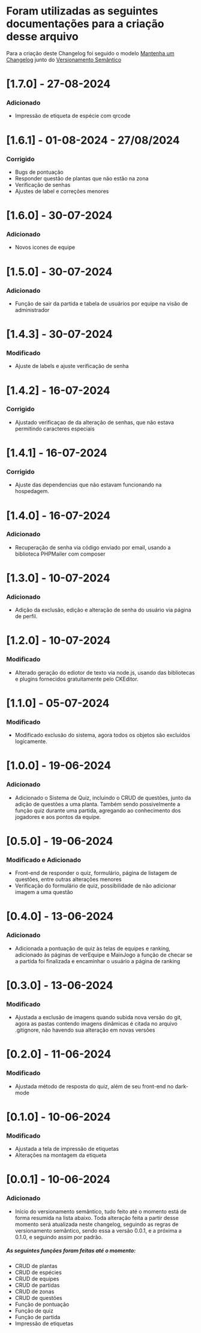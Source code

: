 # Foram utilizadas as seguintes documentações para a criação desse arquivo

Para a criação deste Changelog foi seguido o modelo [Mantenha um Changelog](https://keepachangelog.com/pt-BR/1.0.0/) junto do [Versionamento Semântico](https://semver.org/lang/pt-BR/)

# [1.7.0] - 27-08-2024
### Adicionado
- Impressão de etiqueta de espécie com qrcode

# [1.6.1] - 01-08-2024 - 27/08/2024
### Corrigido
- Bugs de pontuação
- Responder questão de plantas que não estão na zona
- Verificação de senhas
- Ajustes de label e correções menores

# [1.6.0] - 30-07-2024
### Adicionado
- Novos icones de equipe

# [1.5.0] - 30-07-2024
### Adicionado
- Função de sair da partida e tabela de usuários por equipe na visão de administrador

# [1.4.3] - 30-07-2024
### Modificado
- Ajuste de labels e ajuste verificação de senha

# [1.4.2] - 16-07-2024
### Corrigido
- Ajustado verificaçao de da alteração de senhas, que não estava permitindo caracteres especiais

# [1.4.1] - 16-07-2024
### Corrigido
- Ajuste das dependencias que não estavam funcionando na hospedagem.

# [1.4.0] - 16-07-2024
### Adicionado
- Recuperação de senha via código enviado por email, usando a biblioteca PHPMailer com composer

# [1.3.0] - 10-07-2024
### Adicionado
- Adição da exclusão, edição e alteração de senha do usuário via página de perfil.

# [1.2.0] - 10-07-2024
### Modificado
- Alterado geração do ediotor de texto via node.js, usando das bibliotecas e plugins fornecidos gratuitamente pelo CKEditor.

# [1.1.0] - 05-07-2024
### Modificado
- Modificado exclusão do sistema, agora todos os objetos são excluídos logicamente.

# [1.0.0] - 19-06-2024
### Adicionado
- Adicionado o Sistema de Quiz, incluindo o CRUD de questões, junto da adição de questões a uma planta. Também sendo possivelmente a função quiz durante uma partida, agregando ao conhecimento dos jogadores e aos pontos da equipe.

# [0.5.0] - 19-06-2024
### Modificado e Adicionado
- Front-end de responder o quiz, formulário, página de listagem de questões, entre outras alterações menores
- Verificação do formulário de quiz, possibilidade de não adicionar imagem a uma questão

# [0.4.0] - 13-06-2024
### Adicionado
- Adicionada a pontuação de quiz às telas de equipes e ranking, adicionado às páginas de verEquipe e MainJogo a função de checar se a partida foi finalizada e encaminhar o usuário a página de ranking

# [0.3.0] - 13-06-2024
### Modificado
- Ajustada a exclusão de imagens quando subida nova versão do git, agora as pastas contendo imagens dinâmicas é citada no arquivo .gitignore, não havendo sua alteração em novas versões

# [0.2.0] - 11-06-2024
### Modificado
- Ajustada método de resposta do quiz, além de seu front-end no dark-mode

# [0.1.0] - 10-06-2024
### Modificado
- Ajustada a tela de impressão de etiquetas
- Alterações na montagem da etiqueta

# [0.0.1] - 10-06-2024
### Adicionado
- Início do versionamento semântico, tudo feito até o momento está de forma resumida na lista abaixo. Toda alteração feita a partir desse momento será atualizada neste changelog, seguindo as regras de versionamento semântico, sendo essa a versão 0.0.1, e a próxima a 0.1.0, e seguindo assim por padrão.

##### As seguintes funções foram feitas até o momento:
- CRUD de plantas
- CRUD de espécies
- CRUD de equipes
- CRUD de partidas
- CRUD de zonas
- CRUD de questões
- Função de pontuação 
- Função de quiz 
- Função de partida
- Impressão de etiquetas
